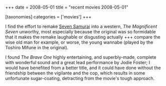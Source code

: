 +++
date = 2008-05-01
title = "recent movies 2008-05-01"

[taxonomies]
categories = ['movies']
+++

I find the effort to remake [Seven Samurai] into a western, *The
Magnificent Seven* unworthy, most especially because the original was so
formidable that it makes the remake laughable or disgusting actually +++
compare the wise old man for example, or worse, the young wannabe
(played by the Toshiro Mifune in the original).

I found *The Brave One* highly entertaining, and superbly-made, complete
with wonderful sound and a great lead performance by Jodie Foster; I
would have benefited from a better title, and it could have done without
the friendship between the vigilante and the cop, which results in some
unfortunate sugar-coating, detracting from the movie's tough approach.

  [Seven Samurai]: http://tshepang.net/seven-samurai-1954
